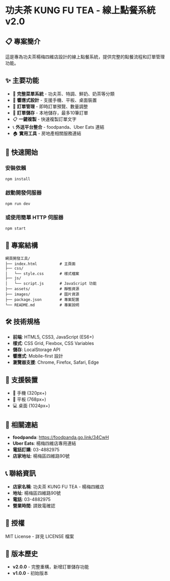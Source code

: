 # 功夫茶 KUNG FU TEA - 線上點餐系統 v2.0

## 📋 專案簡介

這是專為功夫茶楊梅四維店設計的線上點餐系統，提供完整的點餐流程和訂單管理功能。

## ✨ 主要功能

- 🧋 **完整菜單系統** - 功夫茶、特調、鮮奶、奶茶等分類
- 📱 **響應式設計** - 支援手機、平板、桌面裝置
- 🛒 **訂單管理** - 即時訂單預覽、數量調整
- 💾 **訂單儲存** - 本地儲存，最多10筆訂單
- 📋 **一鍵複製** - 快速複製訂單文字
- 📞 **外送平台整合** - foodpanda、Uber Eats 連結
- 🏠 **實用工具** - 房地產相關服務連結

## 🚀 快速開始

### 安裝依賴
```bash
npm install
```

### 啟動開發伺服器
```bash
npm run dev
```

### 或使用簡單 HTTP 伺服器
```bash
npm start
```

## 📁 專案結構

```
網頁開發工具/
├── index.html          # 主頁面
├── css/
│   └── style.css       # 樣式檔案
├── js/
│   └── script.js       # JavaScript 功能
├── assets/             # 靜態資源
├── images/             # 圖片資源
├── package.json        # 專案配置
└── README.md           # 專案說明
```

## 🛠️ 技術規格

- **前端**: HTML5, CSS3, JavaScript (ES6+)
- **樣式**: CSS Grid, Flexbox, CSS Variables
- **儲存**: LocalStorage API
- **響應式**: Mobile-first 設計
- **瀏覽器支援**: Chrome, Firefox, Safari, Edge

## 📱 支援裝置

- 📱 手機 (320px+)
- 📱 平板 (768px+)
- 💻 桌面 (1024px+)

## 🔗 相關連結

- **foodpanda**: https://foodpanda.go.link/34CwH
- **Uber Eats**: 楊梅四維店專用連結
- **電話訂購**: 03-4882975
- **店家地址**: 楊梅區四維路90號

## 📞 聯絡資訊

- **店家名稱**: 功夫茶 KUNG FU TEA - 楊梅四維店
- **地址**: 楊梅區四維路90號
- **電話**: 03-4882975
- **營業時間**: 請致電確認

## 📄 授權

MIT License - 詳見 LICENSE 檔案

## 🔄 版本歷史

- **v2.0.0** - 完整重構，新增訂單儲存功能
- **v1.0.0** - 初始版本

